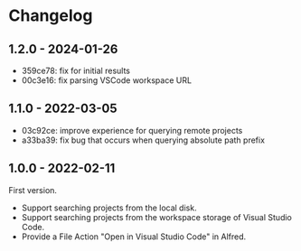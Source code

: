 # Changelog

## 1.2.0 - 2024-01-26

* 359ce78: fix for initial results
* 00c3e16: fix parsing VSCode workspace URL

## 1.1.0 - 2022-03-05

- 03c92ce: improve experience for querying remote projects
- a33ba39: fix bug that occurs when querying absolute path prefix

## 1.0.0 - 2022-02-11

First version.

- Support searching projects from the local disk.
- Support searching projects from the workspace storage of Visual Studio Code.
- Provide a File Action "Open in Visual Studio Code" in Alfred.

